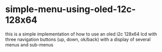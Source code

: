 # simple-menu-using-oled-12c-128x64
this is a simple implementation of how to use an oled i2c 128x64 lcd with three navigation buttons (up, down, ok/back) with a display of several menus and sub-menus
